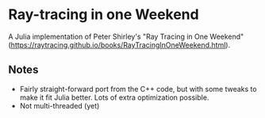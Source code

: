 # Ray-tracing in one Weekend

A Julia implementation of Peter Shirley's "Ray Tracing in One Weekend" 
(https://raytracing.github.io/books/RayTracingInOneWeekend.html).

## Notes

* Fairly straight-forward port from the C++ code, but with some 
  tweaks to make it fit Julia better. Lots of extra optimization 
  possible.
* Not multi-threaded (yet)
